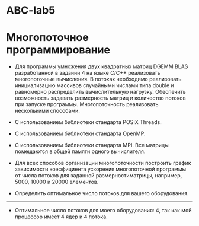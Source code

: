 # ABC-lab5
# Многопоточное программирование

* Для программы умножения двух квадратных матриц DGEMM BLAS разработанной в
задании 4 на языке С/С++ реализовать многопоточные вычисления. В потоках
необходимо реализовать инициализацию массивов случайными числами типа
double и равномерно распределить вычислительную нагрузку. Обеспечить
возможность задавать размерность матриц и количество потоков при запуске
программы. Многопоточность реализовать несколькими способами. 

 * С использованием библиотеки стандарта POSIX Threads.
 * С использованием библиотеки стандарта OpenMP.
 * C использованием библиотеки стандарта MPI. Все матрицы помещаются в
общей памяти одного вычислителя. 

* Для всех способов организации многопоточности построить график зависимости
коэффициента ускорения многопоточной программы от числа потоков для заданной
размерностиматрицы, например, 5000, 10000 и 20000 элементов.
* Определить оптимальное число потоков для вашего оборудования.
              
--------------------
* Оптимальное число потоков для моего оборудования: 4, так как мой процессор имеет 4 ядер и 4 потока.
